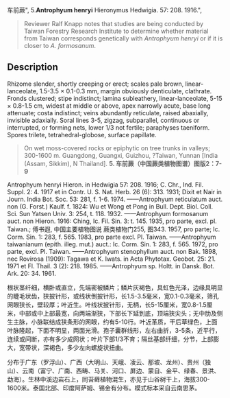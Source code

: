 车前蕨",
5.**Antrophyum henryi** Hieronymus Hedwigia. 57: 208. 1916.",

> Reviewer Ralf Knapp notes that studies are being conducted by Taiwan Forestry Research Institute to determine whether material from Taiwan corresponds genetically with *Antrophyum henryi* or if it is closer to *A. formosanum*.

## Description
Rhizome slender, shortly creeping or erect; scales pale brown, linear-lanceolate, 1.5-3.5 × 0.1-0.3 mm, margin obviously denticulate, clathrate. Fronds clustered; stipe indistinct; lamina subleathery, linear-lanceolate, 5-15 × 0.8-1.5 cm, widest at middle or above, apex narrowly acute, base long attenuate; costa indistinct; veins abundantly reticulate, raised abaxially, invisible adaxially. Soral lines 3-5, zigzag, subparallel, continuous or interrupted, or forming nets, lower 1/3 not fertile; paraphyses taeniform. Spores trilete, tetrahedral-globose, surface papillate.

> On wet moss-covered rocks or epiphytic on tree trunks in valleys; 300-1600 m. Guangdong, Guangxi, Guizhou, ?Taiwan, Yunnan [India (Assam, Sikkim), N Thailand].
**5. 车前蕨（中国蕨类植物图谱）图版2：7-9**

Antrophyum henryi Hieron. in Hedwigia 57: 208. 1916; C. Chr., Ind. Fil. Suppl. 2: 4. 1917 et in Contr. U. S. Nat. Herb. 26 (6): 313. 1931; Dixit et Nair in Journ. India Bot. Soc. 53: 281, f. 1-6. 1974. ——Antrophyum reticulatum auct. non (G. Forst.) Kaulf. f. 1824: Wu et Wong et Pong in Bull. Dept. Biol. Coll. Sci. Sun Yatsen Univ. 3: 254, t. 118. 1932. ——Antrophyum formosanum auct. non Hieron. 1916: Ching, Ic. Fil. Sin. 3: t. 145. 1935, pro parte, excl. pl. Taiwan.; 傅书遐, 中国主要植物图说 蕨类植物门255, 图343. 1957, pro parte; Ic. Corm. Sin. 1: 283, f. 565. 1983, pro parte excl. Pl. Taiwan. ——Antrophyum taiwanianum (epith. illeg. mut.) auct.: Ic. Corm. Sin. 1: 283, f. 565. 1972, pro parte, excl. Pl. Taiwan. ——Antrophyum stenophyllum auct. non Bak. 1898, nec Rovirosa (1909): Tagawa et K. Iwats. in Acta Phytotax. Geobot. 25: 21. 1971 et Fl. Thail. 3 (2): 218. 1985. ——Antrophyum sp. Holtt. in Dansk. Bot. Ark. 20: 34. 1961.

根状茎纤细，横卧或直立，先端密被鳞片；鳞片灰褐色，具虹色光泽，边缘具明显的睫毛状齿，狭披针形，或线状倒披针形，长1.5-3.5毫米，宽0.1-0.3毫米，筛孔网眼狭长，壁较厚；叶近生。叶线状披针形，无柄，长5-15厘米，宽0.8-1.5厘米，中部或中上部最宽，向两端渐狭，下部长下延到底，顶端狭尖头；无中肋及侧生主脉，小脉联结成狭条形的网眼，约有5-10行。叶近革质，干后草绿色，上面叶脉隆起，下面不明显，两面光滑。孢子囊群线形，左右曲折，3-5条，近平行，连续或间断，亦有多少成网状；叶片下部1/3不育；隔丝基部纤细，分节，上部膨大，宽带状，深褐色，多少左向螺旋状扭曲。

分布于广东（罗浮山）、广西（大明山、天峨、凌云、那坡、龙州）、贵州（独山）、云南（富宁、广南、西畴、马关、河口、屏边、蒙自、金平、绿春、景洪、勐海）。生林中溪边岩石上，同苔藓植物混生，亦见于山谷树干上，海拔300-1600米。泰国北部、印度阿萨姆、锡金有分布。模式标本采自云南思茅。
